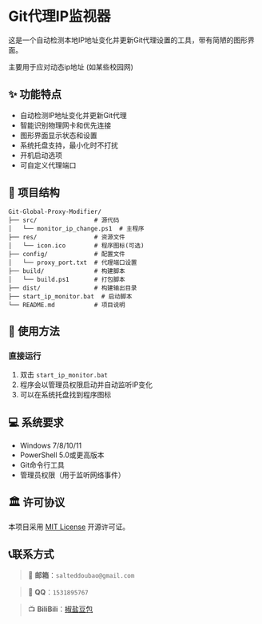 # Git代理IP监视器

这是一个自动检测本地IP地址变化并更新Git代理设置的工具，带有简陋的图形界面。

主要用于应对动态ip地址 (如某些校园网)

## ✨ 功能特点

- 自动检测IP地址变化并更新Git代理
- 智能识别物理网卡和优先连接
- 图形界面显示状态和设置
- 系统托盘支持，最小化时不打扰
- 开机启动选项
- 可自定义代理端口

## 📁 项目结构



```
Git-Global-Proxy-Modifier/
├── src/                # 源代码
│   └── monitor_ip_change.ps1  # 主程序
├── res/                # 资源文件
│   └── icon.ico        # 程序图标(可选)
├── config/             # 配置文件
│   └── proxy_port.txt  # 代理端口设置
├── build/              # 构建脚本
│   └── build.ps1       # 打包脚本
├── dist/               # 构建输出目录
├── start_ip_monitor.bat  # 启动脚本
└── README.md           # 项目说明
```

## 🚀 使用方法

### 直接运行
1. 双击 `start_ip_monitor.bat`
2. 程序会以管理员权限启动并自动监听IP变化
3. 可以在系统托盘找到程序图标

## 💻 系统要求

- Windows 7/8/10/11
- PowerShell 5.0或更高版本
- Git命令行工具
- 管理员权限（用于监听网络事件）

## 🏛️ 许可协议

本项目采用 [MIT License](https://opensource.org/licenses/MIT) 开源许可证。

## 📞联系方式

> 📧 **邮箱**：`salteddoubao@gmail.com`

> 🐧 **QQ**：`1531895767`

> 📺 **BiliBili**：[椒盐豆包](https://space.bilibili.com/498891142)